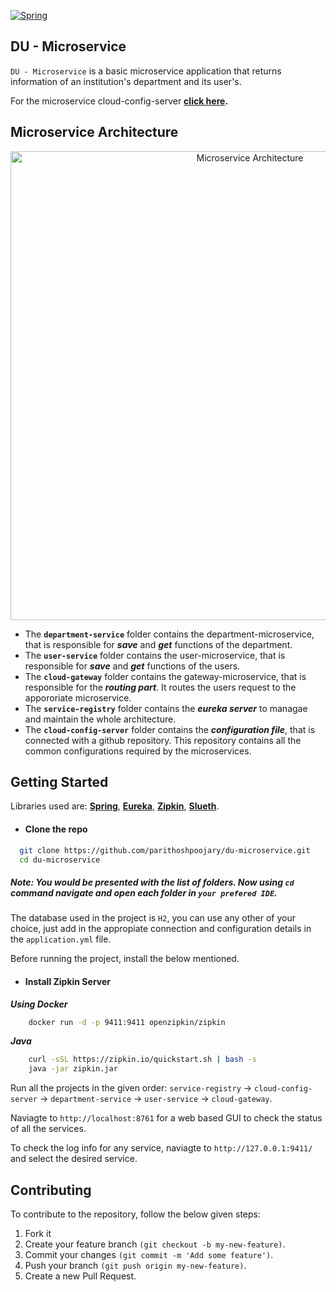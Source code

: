 [![Spring](https://img.shields.io/badge/Technology-Spring-brightgreen)](https://spring.io/)

## DU - Microservice

`DU - Microservice` is a basic microservice application that returns information of an 
institution's department and its user's.

For the microservice cloud-config-server **[click here](https://github.com/parithoshpoojary/ms-config-server).**


## Microservice Architecture

<p align="center">
  <img src="https://user-images.githubusercontent.com/43223792/138645890-e2a5a3df-3114-4021-b0eb-2fa334c039c7.png" width="750" title="Microservice Architecture">
</p>

* The **`department-service`** folder contains the department-microservice, that is responsible for ***save*** and ***get*** functions of the department.
* The **`user-service`** folder contains the user-microservice, that is responsible for ***save*** and ***get*** functions of the users.
* The **`cloud-gateway`** folder contains the gateway-microservice, that is responsible for the ***routing part***. It routes the users request to the appororiate microservice.
* The **`service-registry`** folder contains the ***eureka server*** to managae and maintain the whole architecture.
* The **`cloud-config-server`** folder contains the ***configuration file***, that is connected with a github repository. This repository contains all the common configurations required by the microservices. 


## Getting Started

Libraries used are: **[Spring](https://spring.io/)**, **[Eureka](https://spring.io/guides/gs/service-registration-and-discovery/)**, **[Zipkin](https://zipkin.io/)**, **[Slueth](https://spring.io/projects/spring-cloud-sleuth)**.  

* #### Clone the repo

```bash
  git clone https://github.com/parithoshpoojary/du-microservice.git
  cd du-microservice
```
##### **Note:** You would be presented with the list of folders. Now using `cd` command navigate and open each folder in `your prefered IDE`. 

The database used in the project is `H2`, you can use any other of your choice, just add in the appropiate connection and configuration details in the `application.yml` file.

Before running the project, install the below mentioned.

* #### Install Zipkin Server

***Using Docker***
```bash
    docker run -d -p 9411:9411 openzipkin/zipkin
```
***Java***
```bash
    curl -sSL https://zipkin.io/quickstart.sh | bash -s
    java -jar zipkin.jar
```
Run all the projects in the given order: `service-registry` -> `cloud-config-server` -> `department-service` -> `user-service` -> `cloud-gateway`.

Naviagte to `http://localhost:8761` for a web based GUI to check the status of all the services.

To check the log info for any service, naviagte to `http://127.0.0.1:9411/` and select the desired service.

## Contributing

To contribute to the repository, follow the below given steps:

1. Fork it
2. Create your feature branch `(git checkout -b my-new-feature)`.
3. Commit your changes `(git commit -m 'Add some feature')`.
4. Push your branch `(git push origin my-new-feature)`.
5. Create a new Pull Request.

